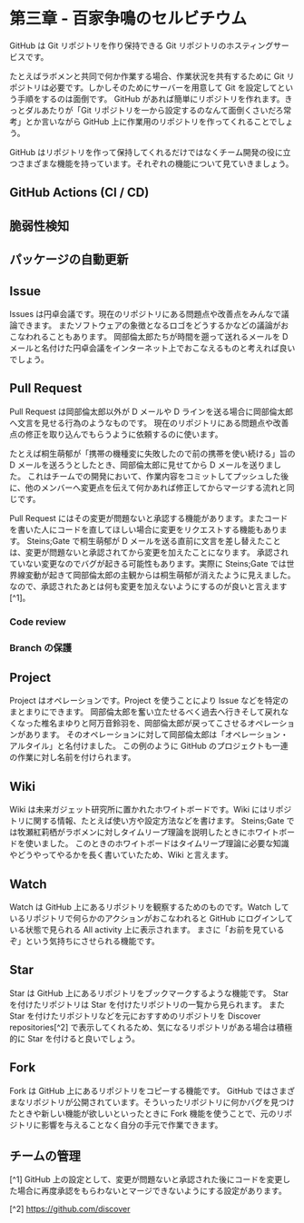 # 第三章 - 百家争鳴のセルビチウム

GitHub は Git リポジトリを作り保持できる Git リポジトリのホスティングサービスです。

たとえばラボメンと共同で何か作業する場合、作業状況を共有するために Git リポジトリは必要です。しかしそのためにサーバーを用意して Git を設定してという手順をするのは面倒です。
GitHub があれば簡単にリポジトリを作れます。きっとダルあたりが「Git リポジトリを一から設定するのなんて面倒くさいだろ常考」とか言いながら GitHub 上に作業用のリポジトリを作ってくれることでしょう。

GitHub はリポジトリを作って保持してくれるだけではなくチーム開発の役に立つさまざまな機能を持っています。それぞれの機能について見ていきましょう。

## GitHub Actions (CI / CD)

## 脆弱性検知

## パッケージの自動更新

## Issue

Issues は円卓会議です。現在のリポジトリにある問題点や改善点をみんなで議論できます。
またソフトウェアの象徴となるロゴをどうするかなどの議論がおこなわれることもあります。
岡部倫太郎たちが時間を遡って送れるメールを D メールと名付けた円卓会議をインターネット上でおこなえるものと考えれば良いでしょう。

## Pull Request

Pull Request は岡部倫太郎以外が D メールや D ラインを送る場合に岡部倫太郎へ文言を見せる行為のようなものです。
現在のリポジトリにある問題点や改善点の修正を取り込んでもらうように依頼するのに使います。

たとえば桐生萌郁が「携帯の機種変に失敗したので前の携帯を使い続ける」旨の D メールを送ろうとしたとき、岡部倫太郎に見せてから D メールを送りました。
これはチームでの開発において、作業内容をコミットしてプッシュした後に、他のメンバーへ変更点を伝えて何かあれば修正してからマージする流れと同じです。

Pull Request にはその変更が問題ないと承認する機能があります。またコードを書いた人にコードを直してほしい場合に変更をリクエストする機能もあります。
Steins;Gate で桐生萌郁が D メールを送る直前に文言を差し替えたことは、変更が問題ないと承認されてから変更を加えたことになります。
承認されていない変更なのでバグが起きる可能性もあります。実際に Steins;Gate では世界線変動が起きて岡部倫太郎の主観からは桐生萌郁が消えたように見えました。なので、承認されたあとは何も変更を加えないようにするのが良いと言えます[^1]。

### Code review

### Branch の保護

## Project

Project はオペレーションです。Project を使うことにより Issue などを特定のまとまりにできます。
岡部倫太郎を奮い立たせるべく過去へ行きそして戻れなくなった椎名まゆりと阿万音鈴羽を、岡部倫太郎が戻ってこさせるオペレーションがあります。
そのオペレーションに対して岡部倫太郎は「オペレーション・アルタイル」と名付けました。
この例のように GitHub のプロジェクトも一連の作業に対し名前を付けられます。

## Wiki

Wiki は未来ガジェット研究所に置かれたホワイトボードです。Wiki にはリポジトリに関する情報、たとえば使い方や設定方法などを書けます。
Steins;Gate では牧瀬紅莉栖がラボメンに対しタイムリープ理論を説明したときにホワイトボードを使いました。
このときのホワイトボードはタイムリープ理論に必要な知識やどうやってやるかを長く書いていたため、Wiki と言えます。

## Watch

Watch は GitHub 上にあるリポジトリを観察するためのものです。Watch しているリポジトリで何らかのアクションがおこなわれると GitHub にログインしている状態で見られる All activity 上に表示されます。
まさに「お前を見ているぞ」という気持ちにさせられる機能です。

## Star

Star は GitHub 上にあるリポジトリをブックマークするような機能です。
Star を付けたリポジトリは Star を付けたリポジトリの一覧から見られます。
また Star を付けたリポジトリなどを元におすすめのリポジトリを Discover repositories[^2] で表示してくれるため、気になるリポジトリがある場合は積極的に Star を付けると良いでしょう。

## Fork

Fork は GitHub 上にあるリポジトリをコピーする機能です。
GitHub ではさまざまなリポジトリが公開されています。そういったリポジトリに何かバグを見つけたときや新しい機能が欲しいといったときに Fork 機能を使うことで、元のリポジトリに影響を与えることなく自分の手元で作業できます。

## チームの管理

[^1] GitHub 上の設定として、変更が問題ないと承認された後にコードを変更した場合に再度承認をもらわないとマージできないようにする設定があります。

<!-- textlint-disable -->

[^2] https://github.com/discover

<!-- textlint-enable -->
